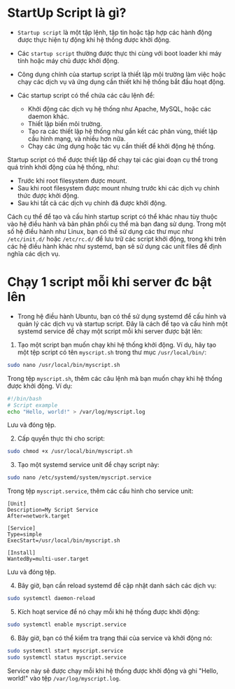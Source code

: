 # StartUp Script là gì?

- `Startup script` là một tập lệnh, tập tin hoặc tập hợp các hành động được thực hiện tự động khi hệ thống được khởi động. 
- Các `startup script` thường được thực thi cùng với boot loader khi máy tính hoặc máy chủ được khởi động.

- Công dụng chính của startup script là thiết lập môi trường làm việc hoặc chạy các dịch vụ và ứng dụng cần thiết khi hệ thống bắt đầu hoạt động. 
- Các startup script có thể chứa các câu lệnh để:
  
  - Khởi động các dịch vụ hệ thống như Apache, MySQL, hoặc các daemon khác.
  - Thiết lập biến môi trường.
  - Tạo ra các thiết lập hệ thống như gắn kết các phân vùng, thiết lập cấu hình mạng, và nhiều hơn nữa.
  - Chạy các ứng dụng hoặc tác vụ cần thiết để khởi động hệ thống.

Startup script có thể được thiết lập để chạy tại các giai đoạn cụ thể trong quá trình khởi động của hệ thống, như:

- Trước khi root filesystem được mount.
- Sau khi root filesystem được mount nhưng trước khi các dịch vụ chính thức được khởi động.
- Sau khi tất cả các dịch vụ chính đã được khởi động.

Cách cụ thể để tạo và cấu hình startup script có thể khác nhau tùy thuộc vào hệ điều hành và bản phân phối cụ thể mà bạn đang sử dụng. Trong một số hệ điều hành như Linux, bạn có thể sử dụng các thư mục như `/etc/init.d/` hoặc `/etc/rc.d/` để lưu trữ các script khởi động, trong khi trên các hệ điều hành khác như systemd, bạn sẽ sử dụng các unit files để định nghĩa các dịch vụ.

# Chạy 1 script mỗi khi server đc bật lên 

- Trong hệ điều hành Ubuntu, bạn có thể sử dụng systemd để cấu hình và quản lý các dịch vụ và startup script. Đây là cách để tạo và cấu hình một systemd service để chạy một script mỗi khi server được bật lên:

1. Tạo một script bạn muốn chạy khi hệ thống khởi động. Ví dụ, hãy tạo một tệp script có tên `myscript.sh` trong thư mục `/usr/local/bin/`:

```bash
sudo nano /usr/local/bin/myscript.sh
```

Trong tệp `myscript.sh`, thêm các câu lệnh mà bạn muốn chạy khi hệ thống được khởi động. Ví dụ:

```bash
#!/bin/bash
# Script example
echo "Hello, world!" > /var/log/myscript.log
```

Lưu và đóng tệp.

2. Cấp quyền thực thi cho script:

```bash
sudo chmod +x /usr/local/bin/myscript.sh
```

3. Tạo một systemd service unit để chạy script này:

```bash
sudo nano /etc/systemd/system/myscript.service
```

Trong tệp `myscript.service`, thêm các cấu hình cho service unit:

```plaintext
[Unit]
Description=My Script Service
After=network.target

[Service]
Type=simple
ExecStart=/usr/local/bin/myscript.sh

[Install]
WantedBy=multi-user.target
```

Lưu và đóng tệp.

4. Bây giờ, bạn cần reload systemd để cập nhật danh sách các dịch vụ:

```bash
sudo systemctl daemon-reload
```

5. Kích hoạt service để nó chạy mỗi khi hệ thống được khởi động:

```bash
sudo systemctl enable myscript.service
```

6. Bây giờ, bạn có thể kiểm tra trạng thái của service và khởi động nó:

```bash
sudo systemctl start myscript.service
sudo systemctl status myscript.service
```

Service này sẽ được chạy mỗi khi hệ thống được khởi động và ghi "Hello, world!" vào tệp `/var/log/myscript.log`.